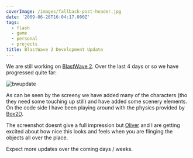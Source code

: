 ```yaml
---
coverImage: /images/fallback-post-header.jpg
date: '2009-06-26T16:04:17.000Z'
tags:
  - flash
  - game
  - personal
  - projects
title: BlastWave 2 Development Update
---
```


We are still working on [BlastWave 2](https://www.mikecann.co.uk/?p=513). Over the last 4 days or so we have progressed quite far:

<!-- more -->

![bwupdate](/wp-content/uploads/2009/06/bwupdate.jpg "bwupdate")

As can be seen by the screeny we have added many of the characters (tho they need some touching up still) and have added some scenery elements. On the code side I have been playing around with the physics provided by [Box2D](https://box2dflash.sourceforge.net/).

The screenshot doesnt give a full impression but [Oliver](https://www.olip.co.uk) and I are getting excited about how nice this looks and feels when you are flinging the objects all over the place.

Expect more updates over the coming days / weeks.
